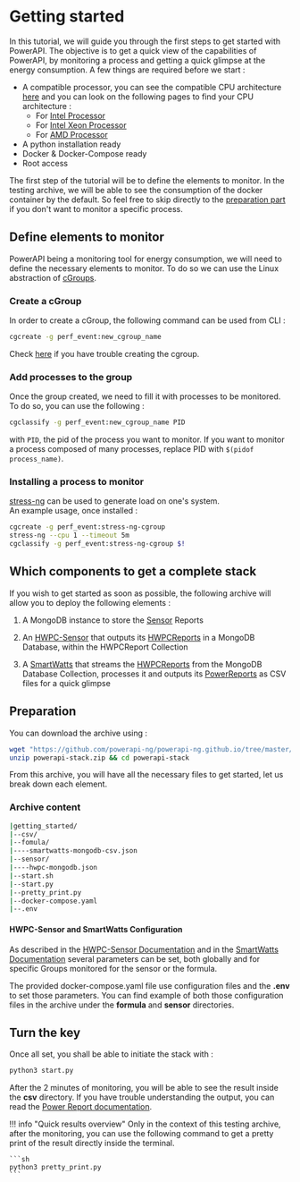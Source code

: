 # Getting started

In this tutorial, we will guide you through the first steps to get started with PowerAPI.
The objective is to get a quick view of the capabilities of PowerAPI, by monitoring a process and getting a quick glimpse at the energy consumption.
A few things are required before we start : 

- A compatible processor, you can see the compatible CPU architecture [here](./reference/sensors/hwpc-sensor.md#) and you can look on the following pages to find your CPU architecture :  
    * For [Intel Processor](https://en.wikipedia.org/wiki/List_of_Intel_processors)  
    * For [Intel Xeon Processor](https://en.wikipedia.org/wiki/List_of_Intel_Xeon_processors)  
    * For [AMD Processor](https://en.wikipedia.org/wiki/Table_of_AMD_processors)  
- A python installation ready
- Docker & Docker-Compose ready
- Root access

The first step of the tutorial will be to define the elements to monitor. 
In the testing archive, we will be able to see the consumption of the docker container by the default.
So feel free to skip directly to the [preparation part](#preparation) if you don't want to monitor a specific process.

## Define elements to monitor

PowerAPI being a monitoring tool for energy consumption, we will need to define 
the necessary elements to monitor.
To do so we can use the Linux abstraction of [cGroups](https://www.redhat.com/sysadmin/cgroups-part-one).  

### Create a cGroup

In order to create a cGroup, the following command can be used from CLI :  

```sh
cgcreate -g perf_event:new_cgroup_name
```

Check [here](./reference/cgroup/cgroup_v1_activation.md) if you have trouble 
creating the cgroup.  

### Add processes to the group

Once the group created, we need to fill it with processes to be monitored. 
To do so, you can use the following :  

```sh
cgclassify -g perf_event:new_cgroup_name PID
```

with `PID`, the pid of the process you want to monitor. If you want to monitor a
process composed of many processes, replace PID with `$(pidof process_name)`.

### Installing a process to monitor

[stress-ng](https://wiki.ubuntu.com/Kernel/Reference/stress-ng) can be used to 
generate load on one's system.  
An example usage, once installed :  

```sh  
cgcreate -g perf_event:stress-ng-cgroup
stress-ng --cpu 1 --timeout 5m
cgclassify -g perf_event:stress-ng-cgroup $!
```

## Which components to get a complete stack  

If you wish to get started as soon as possible, the following archive will allow you to deploy the following elements :  

1. A MongoDB instance to store the [Sensor](./reference/sensors/hwpc-sensor.md)
Reports

3. An [HWPC-Sensor](./reference/sensors/hwpc-sensor.md) that outputs its 
[HWPCReports](./reference/reports/report.md#HWPCReport) in a MongoDB Database, 
within the HWPCReport Collection

4. A [SmartWatts](./reference/formulas/smartwatts.md) that streams the 
[HWPCReports](./reference/reports/report.md#HWPCReport) from the MongoDB 
Database Collection, processes it and outputs its 
[PowerReports](./reference/reports/report.md#PowerReports) as CSV files for a 
quick glimpse 

## Preparation

You can download the archive using :   

```sh 
wget "https://github.com/powerapi-ng/powerapi-ng.github.io/tree/master/examples/powerapi-stack.zip"
unzip powerapi-stack.zip && cd powerapi-stack
```

From this archive, you will have all the necessary files to get started, let us break down each element.  

### Archive content

```sh
|getting_started/
|--csv/
|--fomula/
|----smartwatts-mongodb-csv.json
|--sensor/
|----hwpc-mongodb.json
|--start.sh
|--start.py
|--pretty_print.py
|--docker-compose.yaml
|--.env
```

#### HWPC-Sensor and SmartWatts Configuration

As described in the [HWPC-Sensor Documentation](./reference/sensors/hwpc-sensor.md#global-parameters) and in the [SmartWatts Documentation](./reference/formulas/smartwatts.md#global-parameters) 
several parameters can be set, both globally and for specific Groups monitored for the sensor or the formula.

The provided docker-compose.yaml file use configuration files and the **.env** to set those parameters.
You can find example of both those configuration files in the archive under the **formula** and **sensor** directories.


## Turn the key 

Once all set, you shall be able to initiate the stack with :  

```sh
python3 start.py
```

After the 2 minutes of monitoring, you will be able to see the result inside the **csv** directory.
If you have trouble understanding the output, you can read the [Power Report documentation](./reference/reports/reports.md#power-Reports).

!!! info "Quick results overview"
    Only in the context of this testing archive, after the monitoring, you can use the following command to get a pretty print of the result directly inside the terminal.  

    ```sh
    python3 pretty_print.py
    ```
